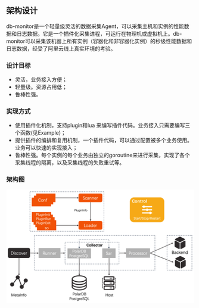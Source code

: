 ## 架构设计

db-monitor是一个轻量级灵活的数据采集Agent，可以采集主机和实例的性能数据和日志数据。它是一个插件化采集进程，可运行在物理机或虚拟机上。db-monitor可以采集该机器上所有实例（容器化和非容器化实例）的秒级性能数据和日志数据，经受了阿里云线上真实环境的考验。

### 设计目标
 * 灵活，业务接入方便；
 * 轻量级。资源占用低；
 * 鲁棒性强。
### 实现方式
 * 使用插件化机制，支持plugin和lua 来编写插件代码。业务接入只需要编写三个函数(见Example)；
 * 提供插件的编排和复用机制，一个插件代码，可以通过配置被多个业务使用。业务可以快速的实现接入；
 * 鲁棒性强。每个实例的每个业务由独立的goroutine来进行采集，实现了各个采集线程的隔离，以及采集线程的失败重试等。

### 架构图
 ![architecture](architecture.png)

